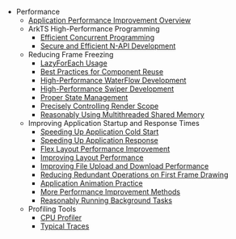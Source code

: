 - Performance
  - [Application Performance Improvement Overview](performance-overview.md)
  - ArkTS High-Performance Programming
    - [Efficient Concurrent Programming](efficient-concurrent-programming.md)
    - [Secure and Efficient N-API Development](develop-Native-modules-using-NAPI-safely-and-efficiently.md)
  - Reducing Frame Freezing
    - [LazyForEach Usage](lazyforeach_optimization.md)
    - [Best Practices for Component Reuse](component-recycle.md)
    - [High-Performance WaterFlow Development](waterflow_optimization.md)
    - [High-Performance Swiper Development](swiper_optimization.md)
    - [Proper State Management](proper_state_management.md)
    - [Precisely Controlling Render Scope](precisely-control-render-scope.md)
    - [Reasonably Using Multithreaded Shared Memory](thread_memory_shared.md)
  - Improving Application Startup and Response Times
    - [Speeding Up Application Cold Start](improve-application-cold-start-speed.md)
    - [Speeding Up Application Response](improve-application-response.md)
    - [Flex Layout Performance Improvement](flex-development-performance-boost.md)
    - [Improving Layout Performance](reduce-view-nesting-levels.md)
    - [Improving File Upload and Download Performance](improve-file-upload-and-download-performance.md)
    - [Reducing Redundant Operations on First Frame Drawing](reduce-redundant-operations-when-render-first-frame.md)
    - [Application Animation Practice](animation_practice.md)
    - [More Performance Improvement Methods](arkts-performance-improvement-recommendation.md)
    - [Reasonably Running Background Tasks](reasonable-running-backgroundTask.md)
  - Profiling Tools
    - [CPU Profiler](application-performance-analysis.md)
    - [Typical Traces](common-trace-using-instructions.md)

 <!--no_check--> 